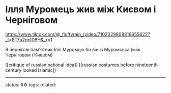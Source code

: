 # Ілля Муромець жив між Києвом і Черніговом
https://www.tiktok.com/@_fluffyrain_/video/7102029808816655622?_t=8T7u2qcID8H&_r=1

В чернігові пам'ятник Іллі Муромцю бо він із Муромська (між Черніговом і Києвом)

[[critique of russian national idea]]
[[russian costumes before nineteenth century looked Islamic]]


---
status: #⚙️ 
tags: 
related: 
